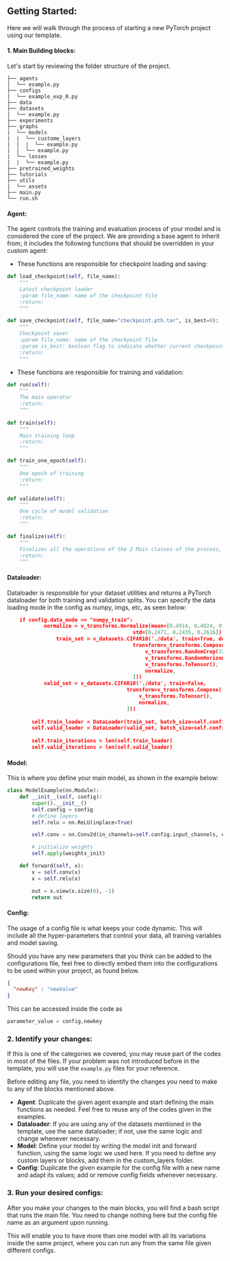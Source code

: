 ## Getting Started:

Here we will walk through the process of starting a new PyTorch project using our template.
#### 1. Main Building blocks:
Let's start by reviewing the folder structure of the project.
```
├── agents
|  └── example.py
├── configs
|  └── example_exp_0.py
├── data
├── datasets
|  └── example.py
├── experiments
├── graphs
|  └── models
|  |  └── custome_layers
|  |  |  └── example.py
|  |  └── example.py
|  └── losses
|  |  └── example.py
├── pretrained_weights
├── tutorials
├── utils
|  └── assets
├── main.py
└── run.sh
```

#### Agent:
The agent controls the training and evaluation process of your model and is considered the core of the project.
We are providing a base agent to inherit from; it includes the following functions that should be overridden in your custom agent:
- These functions are responsible for checkpoint loading and saving:
```python
def load_checkpoint(self, file_name):
    """
    Latest checkpoint loader
    :param file_name: name of the checkpoint file
    :return:
    """

def save_checkpoint(self, file_name="checkpoint.pth.tar", is_best=0):
    """
    Checkpoint saver
    :param file_name: name of the checkpoint file
    :param is_best: boolean flag to indicate whether current checkpoint's metric is the best so far
    :return:
    """
```
- These functions are responsible for training and validation:

```python
def run(self):
    """
    The main operator
    :return:
    """
    
def train(self):
    """
    Main training loop
    :return:
    """

def train_one_epoch(self):
    """
    One epoch of training
    :return:
    """

def validate(self):
    """
    One cycle of model validation
    :return:
    """

def finalize(self):
    """
    Finalizes all the operations of the 2 Main classes of the process, the operator and the data loader
    :return:
    """
```

#### Dataloader:
Dataloader is responsible for your dataset utilities and returns a PyTorch dataloader for both training and validation splits. You can specify the data loading mode in the config as numpy, imgs, etc, as seen below:
```json
    if config.data_mode == "numpy_train":
            normalize = v_transforms.Normalize(mean=[0.4914, 0.4824, 0.4467],
                                         std=[0.2471, 0.2435, 0.2616])
                train_set = v_datasets.CIFAR10('./data', train=True, download=True,
                                         transform=v_transforms.Compose([
                                             v_transforms.RandomCrop(32, padding=4),
                                             v_transforms.RandomHorizontalFlip(),
                                             v_transforms.ToTensor(),
                                             normalize,
                                         ]))
            valid_set = v_datasets.CIFAR10('./data', train=False,
                                       transform=v_transforms.Compose([
                                           v_transforms.ToTensor(),
                                           normalize,
                                       ]))
    
        self.train_loader = DataLoader(train_set, batch_size=self.config.batch_size, shuffle=True)
        self.valid_loader = DataLoader(valid_set, batch_size=self.config.batch_size, shuffle=False)
    
        self.train_iterations = len(self.train_loader)
        self.valid_iterations = len(self.valid_loader)
```
#### Model:
This is where you define your main model, as shown in the example below:
 
```Python
class ModelExample(nn.Module):
    def __init__(self, config):
        super().__init__()
        self.config = config
        # define layers
        self.relu = nn.ReLU(inplace=True)

        self.conv = nn.Conv2d(in_channels=self.config.input_channels, out_channels=self.config.num_filters, kernel_size=3, stride=1, padding=1, bias=False)

        # initialize weights
        self.apply(weights_init)

    def forward(self, x):
        x = self.conv(x)
        x = self.relu(x)

        out = x.view(x.size(0), -1)
        return out
```

#### Config:
The usage of a config file is what keeps your code dynamic. This will include all the hyper-parameters that control your data, all training variables and model saving.

Should you have any new parameters that you think can be added to the configurations file, feel free to directly embed them into the configurations to be used within your project, as found below.

```json
{
  "newKey" : "newValue"
}
```
This can be accessed inside the code as 
```python 
parameter_value = config.newkey
```

### 2. Identify your changes:
If this is one of the categories we covered, you may reuse part of the codes in most of the files.
If your problem was not introduced before in the template, you will use the ```example.py``` files for your reference.

Before editing any file, you need to identify the changes you need to make to any of the blocks mentioned above.
- **Agent**: 
    Duplicate the given agent example and start defining the main functions as needed. Feel free to reuse any of the codes given in the examples.
- **Dataloader**: 
    If you are using any of the datasets mentioned in the template, use the same dataloader; if not, use the same logic and change whenever necessary.
- **Model**: 
    Define your model by writing the model init and forward function, using the same logic we used here. If you need to define any custom layers or blocks, add them in the custom_layers folder.
- **Config**: 
    Duplicate the given example for the config file with a new name and adapt its values; add or remove config fields whenever necessary.

### 3. Run your desired configs:
After you make your changes to the main blocks, you will find a bash script that runs the main file. You need to change nothing here but the config file name as an argument upon running. 

This will enable you to have more than one model with all its variations inside the same project, where you can run any from the same file given different configs.
